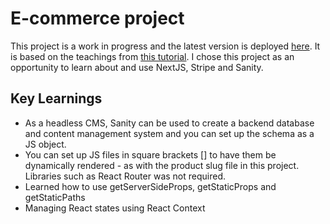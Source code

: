 # E-commerce project

This project is a work in progress and the latest version is deployed [here](www.). It is based on the teachings from [this tutorial](https://www.youtube.com/watch?v=4mOkFXyxfsU&ab_channel=JavaScriptMastery). I chose this project as an opportunity to learn about and use NextJS, Stripe and Sanity.

## Key Learnings

- As a headless CMS, Sanity can be used to create a backend database and content management system and you can set up the schema as a JS object.
- You can set up JS files in square brackets [] to have them be dynamically rendered - as with the product slug file in this project. Libraries such as React Router was not required.
- Learned how to use getServerSideProps, getStaticProps and getStaticPaths
- Managing React states using React Context
